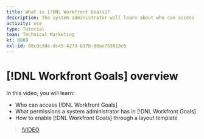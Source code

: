 ```yaml
---
title: What is [!DNL Workfront Goals]?
description: The system administrator will learn about who can access [!DNL Workfront Goals], what permissions a system administrator has in [!DNL Workfront Goals], and how to enable [!DNL Workfront Goals] through a layout template.
activity: use
type: Tutorial
team: Technical Marketing
kt: 8888
exl-id: 08cdc3de-dc45-4273-b17b-90ae753613c6
---
```

# [!DNL Workfront Goals] overview

In this video, you will learn:

* Who can access [!DNL Workfront Goals]
* What permissions a system administrator has in [!DNL Workfront Goals]
* How to enable [!DNL Workfront Goals] through a layout template

>[!VIDEO](https://video.tv.adobe.com/v/335182/?quality=12)
